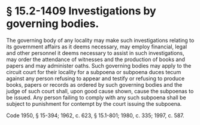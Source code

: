 # § 15.2-1409 Investigations by governing bodies.

<p>The governing body of any locality may make such investigations relating to its government affairs as it deems necessary, may employ financial, legal and other personnel it deems necessary to assist in such investigations, may order the attendance of witnesses and the production of books and papers and may administer oaths. Such governing bodies may apply to the circuit court for their locality for a subpoena or subpoena duces tecum against any person refusing to appear and testify or refusing to produce books, papers or records as ordered by such governing bodies and the judge of such court shall, upon good cause shown, cause the subpoenas to be issued. Any person failing to comply with any such subpoena shall be subject to punishment for contempt by the court issuing the subpoena.</p><p>Code 1950, § 15-394; 1962, c. 623, § 15.1-801; 1980, c. 335; 1997, c. 587.</p>